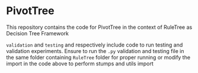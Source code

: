 # PivotTree

This repository contains the code for PivotTree in the context of RuleTree as Decision Tree Framework


```validation``` and ```testing``` and respectively include code to run testing and validation experiments. Ensure to run the ```.py``` validation and testing file in the same folder containing ```RuleTree``` folder for proper running or modify the import in the code above to perform stumps and utils import
